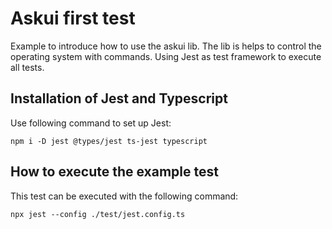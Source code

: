 # Askui first test

Example to introduce  how to use the askui lib.
The lib is helps to control the operating system with
commands.
Using Jest as test framework to execute all tests.

## Installation of Jest and Typescript

Use following command to set up Jest:
```shell
npm i -D jest @types/jest ts-jest typescript
```

## How to execute the example test

This test can be executed with the following command:
```shell
npx jest --config ./test/jest.config.ts
```

